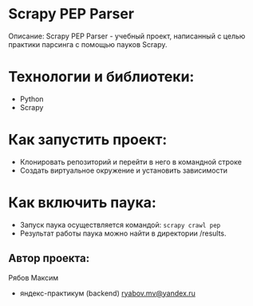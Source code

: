 # Scrapy PEP Parser
Описание:
Scrapy PEP Parser - учебный проект, написанный с целью практики парсинга с помощью пауков Scrapy.

# Технологии и библиотеки:
 - Python
 - Scrapy

# Как запустить проект:
 - Клонировать репозиторий и перейти в него в командной строке
 - Создать виртуальное окружение и установить зависимости


# Как включить паука:
 - Запуск паука осуществляется командой: ```scrapy crawl pep```
 - Результат работы паука можно найти в директории /results.

## Автор проекта:
  Рябов Максим
- яндекс-практикум (backend)
  ryabov.mv@yandex.ru
